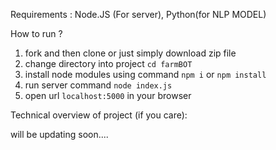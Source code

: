 Requirements : Node.JS (For server), Python(for NLP MODEL)

How to run ?

1.  fork and then clone or just simply download zip file
2.  change directory into project `cd farmBOT`
3.  install node modules using command `npm i` or `npm install`
4.  run server command `node index.js`
5.  open url `localhost:5000` in your browser 

Technical overview of project (if you care):

will be updating soon....
